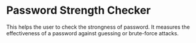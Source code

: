 # Password Strength Checker

This helps the user to check the strongness of password. It measures the effectiveness of a password against guessing or brute-force attacks.